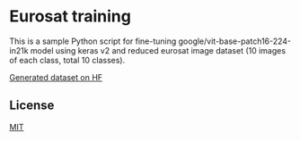# Eurosat training

This is a sample Python script for fine-tuning google/vit-base-patch16-224-in21k model using keras v2 and reduced eurosat image dataset (10 images of each class, total 10 classes).

[Generated dataset on HF](https://huggingface.co/datasets/yaguilherme/eurosat-ds-test2)

## License

[MIT](https://choosealicense.com/licenses/mit/)
